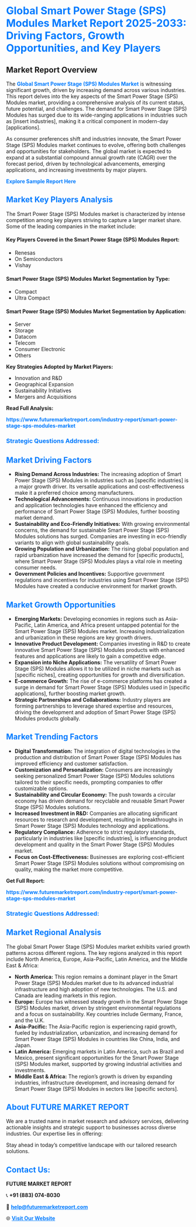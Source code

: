 <h1 style="color: #007BFF;">Global Smart Power Stage (SPS) Modules Market Report 2025-2033: Driving Factors, Growth Opportunities, and Key Players</h1>

<section id="overview">
<h2>Market Report Overview</h2>
<p>The <a href="https://www.futuremarketreport.com/industry-report/smart-power-stage-sps-modules-market" style="color: #007BFF; text-decoration: none;"><strong>Global Smart Power Stage (SPS) Modules Market</strong></a> is witnessing significant growth, driven by increasing demand across various industries. This report delves into the key aspects of the Smart Power Stage (SPS) Modules market, providing a comprehensive analysis of its current status, future potential, and challenges. The demand for Smart Power Stage (SPS) Modules has surged due to its wide-ranging applications in industries such as [insert industries], making it a critical component in modern-day [applications].</p>
<p>As consumer preferences shift and industries innovate, the Smart Power Stage (SPS) Modules market continues to evolve, offering both challenges and opportunities for stakeholders. The global market is expected to expand at a substantial compound annual growth rate (CAGR) over the forecast period, driven by technological advancements, emerging applications, and increasing investments by major players.</p>
</section>

<section id="overview">
<p><a href="https://www.futuremarketreport.com/request-sample/reportId=43283" style="color: #007BFF; text-decoration: none;"><strong>Explore Sample Report Here</strong></a></p>
</section>

<section id="key-players">
<h2 style="color: #007BFF;">Market Key Players Analysis</h2>
<p>The Smart Power Stage (SPS) Modules market is characterized by intense competition among key players striving to capture a larger market share. Some of the leading companies in the market include:</p>
<h4>Key Players Covered in the Smart Power Stage (SPS) Modules Report:</h4>
<ul><li>Renesas</li><li>On Semiconductors</li><li>Vishay</li></ul>
<h4>Smart Power Stage (SPS) Modules Market Segmentation by Type:</h4>
<ul><li>Compact</li><li>Ultra Compact</li></ul>

<h4>Smart Power Stage (SPS) Modules Market Segmentation by Application:</h4>
<ul><li>Server</li><li>Storage</li><li>Datacom</li><li>Telecom</li><li>Consumer Electronic</li><li>Others</li></ul>
<p><strong>Key Strategies Adopted by Market Players:</strong></p>
<ul>
<li>Innovation and R&D</li>
<li>Geographical Expansion</li>
<li>Sustainability Initiatives</li>
<li>Mergers and Acquisitions</li>
</ul>
</section>

<section>
<p><strong>Read Full Analysis: </strong></p><a href="https://www.futuremarketreport.com/industry-report/smart-power-stage-sps-modules-market" style="color: #007BFF; text-decoration: none;"><strong>https://www.futuremarketreport.com/industry-report/smart-power-stage-sps-modules-market</strong></a>
<h3 style="color: #007BFF;">Strategic Questions Addressed:</h3>
</section>

<section id="driving-factors">
<h2 style="color: #007BFF;">Market Driving Factors</h2>
<ul>
<li><strong>Rising Demand Across Industries:</strong> The increasing adoption of Smart Power Stage (SPS) Modules in industries such as [specific industries] is a major growth driver. Its versatile applications and cost-effectiveness make it a preferred choice among manufacturers.</li>
<li><strong>Technological Advancements:</strong> Continuous innovations in production and application technologies have enhanced the efficiency and performance of Smart Power Stage (SPS) Modules, further boosting market demand.</li>
<li><strong>Sustainability and Eco-Friendly Initiatives:</strong> With growing environmental concerns, the demand for sustainable Smart Power Stage (SPS) Modules solutions has surged. Companies are investing in eco-friendly variants to align with global sustainability goals.</li>
<li><strong>Growing Population and Urbanization:</strong> The rising global population and rapid urbanization have increased the demand for [specific products], where Smart Power Stage (SPS) Modules plays a vital role in meeting consumer needs.</li>
<li><strong>Government Policies and Incentives:</strong> Supportive government regulations and incentives for industries using Smart Power Stage (SPS) Modules have created a conducive environment for market growth.</li>
</ul>
</section>

<section id="growth-opportunities">
<h2 style="color: #007BFF;">Market Growth Opportunities</h2>
<ul>
<li><strong>Emerging Markets:</strong> Developing economies in regions such as Asia-Pacific, Latin America, and Africa present untapped potential for the Smart Power Stage (SPS) Modules market. Increasing industrialization and urbanization in these regions are key growth drivers.</li>
<li><strong>Innovative Product Development:</strong> Companies investing in R&D to create innovative Smart Power Stage (SPS) Modules products with enhanced features and applications are likely to gain a competitive edge.</li>
<li><strong>Expansion into Niche Applications:</strong> The versatility of Smart Power Stage (SPS) Modules allows it to be utilized in niche markets such as [specific niches], creating opportunities for growth and diversification.</li>
<li><strong>E-commerce Growth:</strong> The rise of e-commerce platforms has created a surge in demand for Smart Power Stage (SPS) Modules used in [specific applications], further boosting market growth.</li>
<li><strong>Strategic Partnerships and Collaborations:</strong> Industry players are forming partnerships to leverage shared expertise and resources, driving the development and adoption of Smart Power Stage (SPS) Modules products globally.</li>
</ul>
</section>

<section id="trending-factors">
<h2 style="color: #007BFF;">Market Trending Factors</h2>
<ul>
<li><strong>Digital Transformation:</strong> The integration of digital technologies in the production and distribution of Smart Power Stage (SPS) Modules has improved efficiency and customer satisfaction.</li>
<li><strong>Customization and Personalization:</strong> Consumers are increasingly seeking personalized Smart Power Stage (SPS) Modules solutions tailored to their specific needs, prompting companies to offer customizable options.</li>
<li><strong>Sustainability and Circular Economy:</strong> The push towards a circular economy has driven demand for recyclable and reusable Smart Power Stage (SPS) Modules solutions.</li>
<li><strong>Increased Investment in R&D:</strong> Companies are allocating significant resources to research and development, resulting in breakthroughs in Smart Power Stage (SPS) Modules technology and applications.</li>
<li><strong>Regulatory Compliance:</strong> Adherence to strict regulatory standards, particularly in industries like [specific industries], is influencing product development and quality in the Smart Power Stage (SPS) Modules market.</li>
<li><strong>Focus on Cost-Effectiveness:</strong> Businesses are exploring cost-efficient Smart Power Stage (SPS) Modules solutions without compromising on quality, making the market more competitive.</li>
</ul>
</section>

<section>
<p><strong>Get Full Report: </strong></p><a href="https://www.futuremarketreport.com/industry-report/smart-power-stage-sps-modules-market" style="color: #007BFF; text-decoration: none;"><strong>https://www.futuremarketreport.com/industry-report/smart-power-stage-sps-modules-market</strong></a>
<h3 style="color: #007BFF;">Strategic Questions Addressed:</h3>
</section>


<section id="regional-analysis">
<h2 style="color: #007BFF;">Market Regional Analysis</h2>
<p>The global Smart Power Stage (SPS) Modules market exhibits varied growth patterns across different regions. The key regions analyzed in this report include North America, Europe, Asia-Pacific, Latin America, and the Middle East & Africa:</p>
<ul>
<li><strong>North America:</strong> This region remains a dominant player in the Smart Power Stage (SPS) Modules market due to its advanced industrial infrastructure and high adoption of new technologies. The U.S. and Canada are leading markets in this region.</li>
<li><strong>Europe:</strong> Europe has witnessed steady growth in the Smart Power Stage (SPS) Modules market, driven by stringent environmental regulations and a focus on sustainability. Key countries include Germany, France, and the U.K.</li>
<li><strong>Asia-Pacific:</strong> The Asia-Pacific region is experiencing rapid growth, fueled by industrialization, urbanization, and increasing demand for Smart Power Stage (SPS) Modules in countries like China, India, and Japan.</li>
<li><strong>Latin America:</strong> Emerging markets in Latin America, such as Brazil and Mexico, present significant opportunities for the Smart Power Stage (SPS) Modules market, supported by growing industrial activities and investments.</li>
<li><strong>Middle East & Africa:</strong> The region’s growth is driven by expanding industries, infrastructure development, and increasing demand for Smart Power Stage (SPS) Modules in sectors like [specific sectors].</li>
</ul>
</section>

<footer>
<h2 style="color: #007BFF;">About FUTURE MARKET REPORT</h2>
<p>We are a trusted name in market research and advisory services, delivering actionable insights and strategic support to businesses across diverse industries. Our expertise lies in offering:</p>

<p>Stay ahead in today’s competitive landscape with our tailored research solutions.</p>

<h2 style="color: #007BFF;">Contact Us:</h2>
<p><strong>FUTURE MARKET REPORT</strong></p>
<p>📞 <strong>+91 (883) 074-8030</strong></p>
<p>📧 <strong><a href="mailto:help@futuremarketreport.com" style="color: #007BFF;">help@futuremarketreport.com</a></strong></p>
<p>🌐 <strong><a href="https://www.futuremarketreport.com/" style="color: #007BFF;">Visit Our Website</a></strong></p>
</footer>